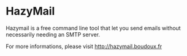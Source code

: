 # HazyMail
Hazymail is a free command line tool that let you send emails without necessarily needing an SMTP server.

For more informations, please visit http://hazymail.boudoux.fr

